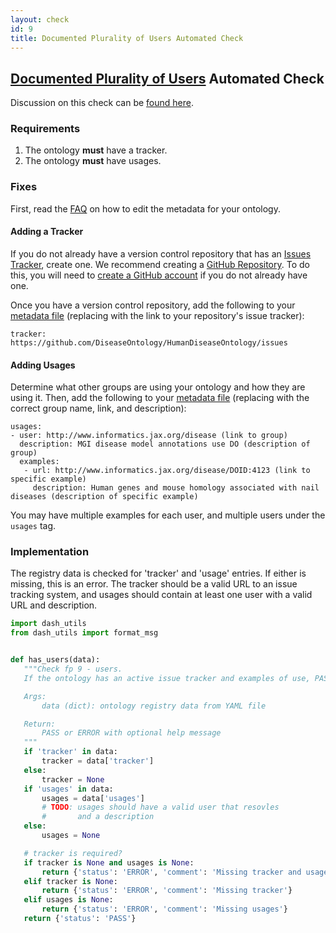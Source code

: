 ```yaml
---
layout: check
id: 9
title: Documented Plurality of Users Automated Check
---
```


## [Documented Plurality of Users](http://obofoundry.org/principles/fp-009-users.html) Automated Check

Discussion on this check can be [found here](https://github.com/OBOFoundry/OBOFoundry.github.io/issues/1008).

### Requirements

1. The ontology **must** have a tracker.
2. The ontology **must** have usages.

### Fixes

First, read the [FAQ](http://obofoundry.github.io/faq/how-do-i-edit-metadata.html) on how to edit the metadata for your ontology.

#### Adding a Tracker

If you do not already have a version control repository that has an [Issues Tracker](https://help.github.com/en/github/managing-your-work-on-github/about-issues), create one. We recommend creating a [GitHub Repository](https://help.github.com/en/github/getting-started-with-github/create-a-repo). To do this, you will need to [create a GitHub account](https://github.com/join) if you do not already have one.

Once you have a version control repository, add the following to your [metadata file](https://github.com/OBOFoundry/OBOFoundry.github.io/tree/master/ontology) (replacing with the link to your repository's issue tracker):

```
tracker: https://github.com/DiseaseOntology/HumanDiseaseOntology/issues
```

#### Adding Usages

Determine what other groups are using your ontology and how they are using it. Then, add the following to your [metadata file](https://github.com/OBOFoundry/OBOFoundry.github.io/tree/master/ontology) (replacing with the correct group name, link, and description):

```
usages:
- user: http://www.informatics.jax.org/disease (link to group)
  description: MGI disease model annotations use DO (description of group)
  examples:
   - url: http://www.informatics.jax.org/disease/DOID:4123 (link to specific example)
     description: Human genes and mouse homology associated with nail diseases (description of specific example)
```

You may have multiple examples for each user, and multiple users under the `usages` tag.

### Implementation

The registry data is checked for 'tracker' and 'usage' entries. If either is missing, this is an error.  The tracker should be a valid URL to an issue tracking system, and usages should contain at least one user with a valid URL and description.

```python
import dash_utils
from dash_utils import format_msg


def has_users(data):
   """Check fp 9 - users.
   If the ontology has an active issue tracker and examples of use, PASS.

   Args:
       data (dict): ontology registry data from YAML file

   Return:
       PASS or ERROR with optional help message
   """
   if 'tracker' in data:
       tracker = data['tracker']
   else:
       tracker = None
   if 'usages' in data:
       usages = data['usages']
       # TODO: usages should have a valid user that resovles
       #       and a description
   else:
       usages = None

   # tracker is required?
   if tracker is None and usages is None:
       return {'status': 'ERROR', 'comment': 'Missing tracker and usages'}
   elif tracker is None:
       return {'status': 'ERROR', 'comment': 'Missing tracker'}
   elif usages is None:
       return {'status': 'ERROR', 'comment': 'Missing usages'}
   return {'status': 'PASS'}
```

